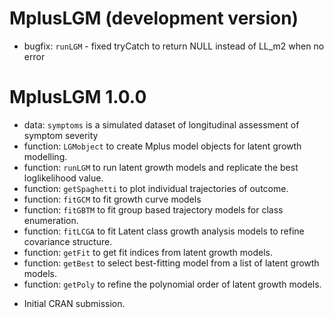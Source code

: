 # MplusLGM (development version)
- bugfix: `runLGM` - fixed tryCatch to return NULL instead of LL_m2 when no error

# MplusLGM 1.0.0
- data: `symptoms` is a simulated dataset of longitudinal assessment of symptom severity
- function: `LGMobject` to create Mplus model objects for latent growth modelling.
- function: `runLGM` to run latent growth models and replicate the best loglikelihood value.
- function: `getSpaghetti` to plot individual trajectories of outcome.
- function: `fitGCM` to fit growth curve models
- function: `fitGBTM` to fit group based trajectory models for class enumeration.
- function: `fitLCGA` to fit Latent class growth analysis models to refine covariance structure.
- function: `getFit` to get fit indices from latent growth models.
- function: `getBest` to select best-fitting model from a list of latent growth models.
- function: `getPoly` to refine the polynomial order of latent growth models.

* Initial CRAN submission.
